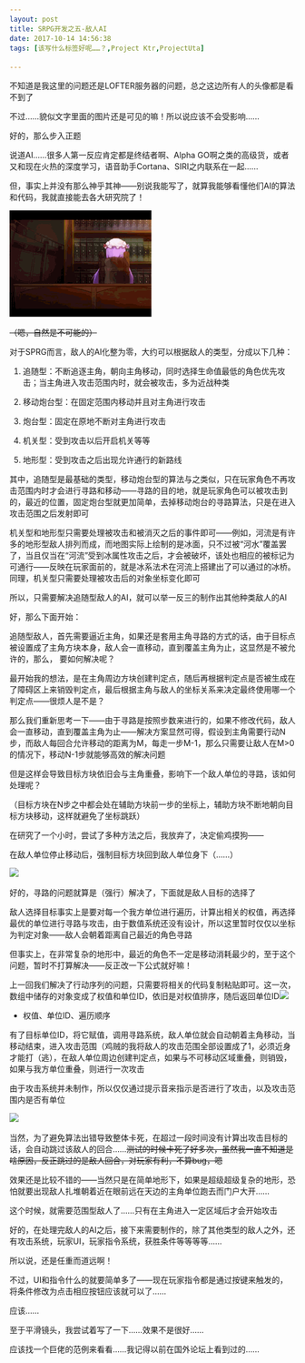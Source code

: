 ```yaml
---
layout: post
title: SRPG开发之五-敌人AI
date: 2017-10-14 14:56:38
tags: [该写什么标签好呢……？,Project Ktr,ProjectUta]

---
```

不知道是我这里的问题还是LOFTER服务器的问题，总之这边所有人的头像都是看不到了

不过……貌似文字里面的图片还是可见的嘛！所以说应该不会受影响……

好的，那么步入正题

说道AI……很多人第一反应肯定都是终结者啊、Alpha GO啊之类的高级货，或者又和现在火热的深度学习，语音助手Cortana、SIRI之内联系在一起……

但，事实上并没有那么神乎其神——别说我能写了，就算我能够看懂他们AI的算法和代码，我就直接能去各大研究院了！

![图片](images/_Lofter/emhSNkVpRmJBejhJdjU4SkxNVmZSZ2gwSVh6b0FkMkZvSjBIeDJwMEFON2g2V0dzM09MeXV3PT0.gif?=imageView&thumbnail=500x0&quality=96&stripmeta=0&type=jpg%7Cwatermark&type=2)  

<span style="text-decoration:line-through;">（嗯，自然是不可能的）</span>

对于SPRG而言，敌人的AI化整为零，大约可以根据敌人的类型，分成以下几种：

1.  追随型：不断追逐主角，朝向主角移动，同时选择生命值最低的角色优先攻击；当主角进入攻击范围内时，就会被攻击，多为近战种类

2.  移动炮台型：在固定范围内移动并且对主角进行攻击

3.  炮台型：固定在原地不断对主角进行攻击

4.  机关型：受到攻击以后开启机关等等

5.  地形型：受到攻击之后出现允许通行的新路线

其中，追随型是最基础的类型，移动炮台型的算法与之类似，只在玩家角色不再攻击范围内时才会进行寻路和移动——寻路的目的地，就是玩家角色可以被攻击到的，最近的位置，固定炮台型就更加简单，去掉移动炮台的寻路算法，只是在进入攻击范围之后发射即可

机关型和地形型只需要处理被攻击和被消灭之后的事件即可——例如，河流是有许多的地形型敌人排列而成，而地图实际上绘制的是冰面，只不过被“河水”覆盖罢了，当且仅当在“河流”受到冰属性攻击之后，才会被破坏，该处也相应的被标记为可通行——反映在玩家面前的，就是冰系法术在河流上搭建出了可以通过的冰桥。同理，机关型只需要处理被攻击后的对象坐标变化即可

所以，只需要解决追随型敌人的AI，就可以举一反三的制作出其他种类敌人的AI

好，那么下面开始：

追随型敌人，首先需要逼近主角，如果还是套用主角寻路的方式的话，由于目标点被设置成了主角方块本身，敌人会一直移动，直到覆盖主角为止，这显然是不被允许的，那么， 要如何解决呢？

最开始我的想法，是在主角周边方块创建判定点，随后再根据判定点是否被生成在了障碍区上来销毁判定点，最后根据主角与敌人的坐标关系来决定最终使用哪一个判定点——很烦人是不是？

那么我们重新思考一下——由于寻路是按照步数来进行的，如果不修改代码，敌人会一直移动，直到覆盖主角为止——解决方案显然可得，假设到主角需要行动N步，而敌人每回合允许移动的距离为M，每走一步M-1，那么只需要让敌人在M>0的情况下，移动N-1步就能够高效的解决问题

但是这样会导致目标方块依旧会与主角重叠，影响下一个敌人单位的寻路，该如何处理呢？

（目标方块在N步之中都会处在辅助方块前一步的坐标上，辅助方块不断地朝向目标方块移动，这样就避免了坐标跳跃）

在研究了一个小时，尝试了多种方法之后，我放弃了，决定偷鸡摸狗——

在敌人单位停止移动后，强制目标方块回到敌人单位身下（……）

![](http://imglf6.nosdn.127.net/img/emhSNkVpRmJBejhJdjU4SkxNVmZSb1JKbGtPNlJ0dUo2MkFHelRRQ2YzU044dk8rWlRGSmFnPT0.png?=imageView&thumbnail=500x0&quality=96&stripmeta=0&type=jpg%7Cwatermark&type=2)  

好的，寻路的问题就算是（强行）解决了，下面就是敌人目标的选择了

敌人选择目标事实上是要对每一个我方单位进行遍历，计算出相关的权值，再选择最优的单位进行寻路与攻击，由于数值系统还没有设计，所以这里暂时仅仅以坐标为判定对象——敌人会朝着距离自己最近的角色寻路

但事实上，在非常复杂的地形中，最近的角色不一定是移动消耗最少的，至于这个问题，暂时不打算解决——反正改一下公式就好嘛！

上一回我们解决了行动序列的问题，只需要将相关的代码复制粘贴即可。这一次，数组中储存的对象变成了权值和单位ID，依旧是对权值排序，随后返回单位ID![](http://imglf6.nosdn.127.net/img/emhSNkVpRmJBejhJdjU4SkxNVmZSdWhMMzhvMXoxb1JXVi9Sd3VRMVBWcS9wbEhiSUNmNWx3PT0.png?=imageView&thumbnail=500x0&quality=96&stripmeta=0&type=jpg%7Cwatermark&type=2)

*   权值、单位ID、遍历顺序

有了目标单位ID，将它赋值，调用寻路系统，敌人单位就会自动朝着主角移动，当移动结束，进入攻击范围（鸡贼的我将敌人的攻击范围全部设置成了1，必须近身才能打（逃），在敌人单位周边创建判定点，如果与不可移动区域重叠，则销毁，如果与我方单位重叠，则进行一次攻击

由于攻击系统并未制作，所以仅仅通过提示音来指示是否进行了攻击，以及攻击范围内是否有单位

![](http://imglf6.nosdn.127.net/img/emhSNkVpRmJBejhJdjU4SkxNVmZScExvc1dxTHovMHIxbUU3QmJpcE14TE14VW5LMnVwVGhnPT0.png?=imageView&thumbnail=500x0&quality=96&stripmeta=0&type=jpg%7Cwatermark&type=2)  

当然，为了避免算法出错导致整体卡死，在超过一段时间没有计算出攻击目标的话，会自动跳过该敌人的回合……<span style="text-decoration:line-through;">测试的时候卡死了好多次，虽然我一直不知道是啥原因，反正跳过的是敌人回合，对玩家有利，不算bug，嗯</span>

效果还是比较不错的——当然只是在简单地形下，如果是超级超级复杂的地形，恐怕就要出现敌人扎堆朝着近在眼前远在天边的主角单位跑去而门户大开……

这个时候，就需要范围型敌人了……只有在主角进入一定区域后才会开始攻击  

好的，在处理完敌人的AI之后，接下来需要制作的，除了其他类型的敌人之外，还有攻击系统，玩家UI，玩家指令系统，获胜条件等等等等……

所以说，还是任重而道远啊！

不过，UI和指令什么的就要简单多了——现在玩家指令都是通过按键来触发的，将条件修改为点击相应按钮应该就可以了……

应该……

至于平滑镜头，我尝试着写了一下……效果不是很好……

应该找一个巨佬的范例来看看……我记得以前在国外论坛上看到过的……